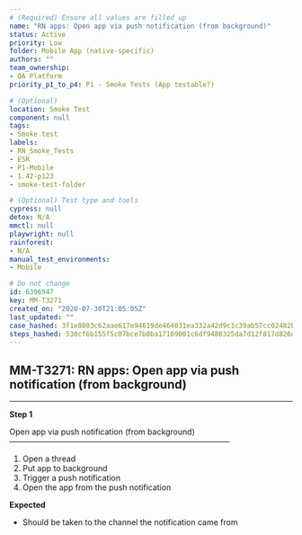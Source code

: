 ```yaml
---
# (Required) Ensure all values are filled up
name: "RN apps: Open app via push notification (from background)"
status: Active
priority: Low
folder: Mobile App (native-specific)
authors: ""
team_ownership: 
- QA Platform
priority_p1_to_p4: P1 - Smoke Tests (App testable?)

# (Optional)
location: Smoke Test
component: null
tags: 
- Smoke test
labels: 
- RN_Smoke_Tests
- ESR
- P1-Mobile
- 1.42-p123
- smoke-test-folder

# (Optional) Test type and tools
cypress: null
detox: N/A
mmctl: null
playwright: null
rainforest: 
- N/A
manual_test_environments: 
- Mobile

# Do not change
id: 6396947
key: MM-T3271
created_on: "2020-07-30T21:05:05Z"
last_updated: ""
case_hashed: 3f1e8803c62aae617e94619de464031ea332a42d9c1c39ab57cc02482b2aade998d507aee28b143b8a902f116793380b
steps_hashed: 530cf6b155f5c07bce7b0ba17169001c6df9480325da7d12f817d826d70171e392ea474be896e98d9c690d061e874429
---
```


<!-- (Auto-generated) Based on frontmatter's "key" and "name" -->

## MM-T3271: RN apps: Open app via push notification (from background)

---

**Step 1**

Open app via push notification (from background)\
————————————————————————————

1. Open a thread
2. Put app to background
3. Trigger a push notification
4. Open the app from the push notification

**Expected**

- Should be taken to the channel the notification came from
